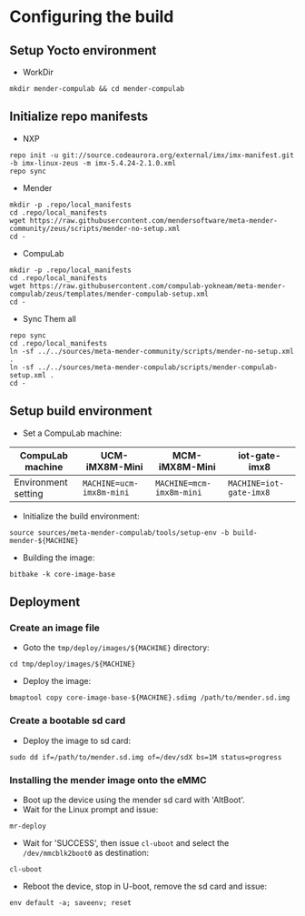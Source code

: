 # Configuring the build

## Setup Yocto environment

* WorkDir
```
mkdir mender-compulab && cd mender-compulab
```

## Initialize repo manifests

* NXP
```
repo init -u git://source.codeaurora.org/external/imx/imx-manifest.git -b imx-linux-zeus -m imx-5.4.24-2.1.0.xml
repo sync
```

* Mender
```
mkdir -p .repo/local_manifests
cd .repo/local_manifests
wget https://raw.githubusercontent.com/mendersoftware/meta-mender-community/zeus/scripts/mender-no-setup.xml
cd -
```

* CompuLab
```
mkdir -p .repo/local_manifests
cd .repo/local_manifests
wget https://raw.githubusercontent.com/compulab-yokneam/meta-mender-compulab/zeus/templates/mender-compulab-setup.xml
cd -
```

* Sync Them all
```
repo sync
cd .repo/local_manifests
ln -sf ../../sources/meta-mender-community/scripts/mender-no-setup.xml .
ln -sf ../../sources/meta-mender-compulab/scripts/mender-compulab-setup.xml .
cd -
```

## Setup build environment
* Set a CompuLab machine:

CompuLab machine | UCM-iMX8M-Mini | MCM-iMX8M-Mini | iot-gate-imx8 |
--- | --- | --- | --- |
Environment setting | `MACHINE=ucm-imx8m-mini` |`MACHINE=mcm-imx8m-mini` |`MACHINE=iot-gate-imx8` |


* Initialize the build environment:
```
source sources/meta-mender-compulab/tools/setup-env -b build-mender-${MACHINE}
```
* Building the image:
```
bitbake -k core-image-base
```

## Deployment
### Create an image file
* Goto the `tmp/deploy/images/${MACHINE}` directory:
```
cd tmp/deploy/images/${MACHINE}
```

* Deploy the image:
```
bmaptool copy core-image-base-${MACHINE}.sdimg /path/to/mender.sd.img
```

### Create a bootable sd card
* Deploy the image to sd card:
```
sudo dd if=/path/to/mender.sd.img of=/dev/sdX bs=1M status=progress
```

### Installing the mender image onto the eMMC
* Boot up the device using the mender sd card with 'AltBoot'.
* Wait for the Linux prompt and issue:
```
mr-deploy
```
* Wait for 'SUCCESS', then issue `cl-uboot` and select the `/dev/mmcblk2boot0` as destination:
```
cl-uboot
```
* Reboot the device, stop in U-boot, remove the sd card and issue:
```
env default -a; saveenv; reset
```

